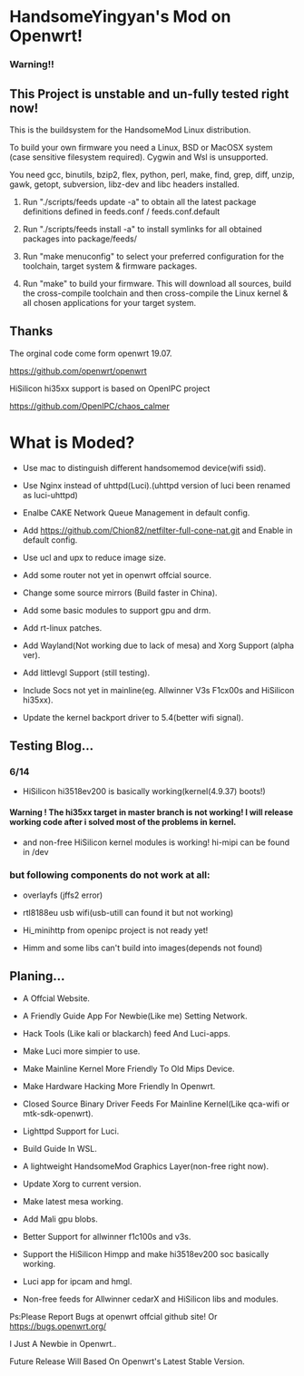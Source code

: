 # HandsomeYingyan's Mod on Openwrt!

### Warning!!
## This Project is unstable and un-fully tested right now!

This is the buildsystem for the HandsomeMod Linux distribution.

To build your own firmware you need a Linux, BSD or MacOSX system (case
sensitive filesystem required). Cygwin and Wsl is unsupported.

You need gcc, binutils, bzip2, flex, python, perl, make, find, grep, diff,
unzip, gawk, getopt, subversion, libz-dev and libc headers installed.

1. Run "./scripts/feeds update -a" to obtain all the latest package definitions
defined in feeds.conf / feeds.conf.default

2. Run "./scripts/feeds install -a" to install symlinks for all obtained
packages into package/feeds/

3. Run "make menuconfig" to select your preferred configuration for the
toolchain, target system & firmware packages.

4. Run "make" to build your firmware. This will download all sources, build
the cross-compile toolchain and then cross-compile the Linux kernel & all
chosen applications for your target system.

## Thanks


The orginal code come form openwrt 19.07.

https://github.com/openwrt/openwrt

HiSilicon hi35xx support is based on OpenIPC project

https://github.com/OpenIPC/chaos_calmer


#  What is Moded?

- Use mac to distinguish different handsomemod device(wifi ssid).

- Use Nginx instead of uhttpd(Luci).(uhttpd version of luci been renamed as luci-uhttpd)

- Enalbe CAKE Network Queue Management in default config.

- Add https://github.com/Chion82/netfilter-full-cone-nat.git and Enable in default config.

- Use ucl and upx to reduce image size.

- Add some router not yet in openwrt offcial source.

- Change some source mirrors (Build faster in China).

- Add some basic modules to support gpu and drm.

- Add rt-linux patches.

- Add Wayland(Not working due to lack of mesa) and Xorg Support (alpha ver).

- Add littlevgl Support (still testing).

- Include Socs not yet in mainline(eg. Allwinner V3s F1cx00s and HiSilicon hi35xx).

- Update the kernel backport driver to 5.4(better wifi signal).

## Testing Blog...

### 6/14

- HiSilicon hi3518ev200 is basically working(kernel(4.9.37) boots!)

#### Warning ! The hi35xx target in master branch is not working! I will release working code after i solved most of the problems in kernel.

- and non-free HiSilicon kernel modules is working! hi-mipi can be found in /dev

### but following components do not work at all:

- overlayfs (jffs2 error)

- rtl8188eu usb wifi(usb-utill can found  it but not working)

- Hi_minihttp from openipc project is not ready yet!

- Himm and some libs can't build into images(depends not found)


## Planing... 

- A Offcial Website.

- A Friendly Guide App For Newbie(Like me) Setting Network.

- Hack Tools (Like kali or blackarch) feed And Luci-apps.

- Make Luci more simpier to use.

- Make Mainline Kernel More Friendly To Old Mips Device.

- Make Hardware Hacking More Friendly In Openwrt.

- Closed Source Binary Driver Feeds For Mainline Kernel(Like qca-wifi or mtk-sdk-openwrt).

- Lighttpd Support for Luci.

- Build Guide In WSL.

- A lightweight HandsomeMod Graphics Layer(non-free right now).

- Update Xorg to current version.

- Make latest mesa working.

- Add Mali gpu blobs.

- Better Support for allwinner f1c100s and v3s.

- Support the HiSilicon Himpp and make hi3518ev200 soc basically working.

- Luci app for ipcam and hmgl. 

- Non-free feeds for Allwinner cedarX and HiSilicon libs and modules.


Ps:Please Report Bugs at openwrt offcial github site! Or https://bugs.openwrt.org/

I Just A Newbie in Openwrt.. 

Future Release Will Based On Openwrt's Latest Stable Version.

